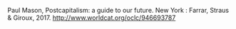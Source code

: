 Paul Mason, Postcapitalism: a guide to our future.
New York : Farrar, Straus & Giroux, 2017.
http://www.worldcat.org/oclc/946693787

